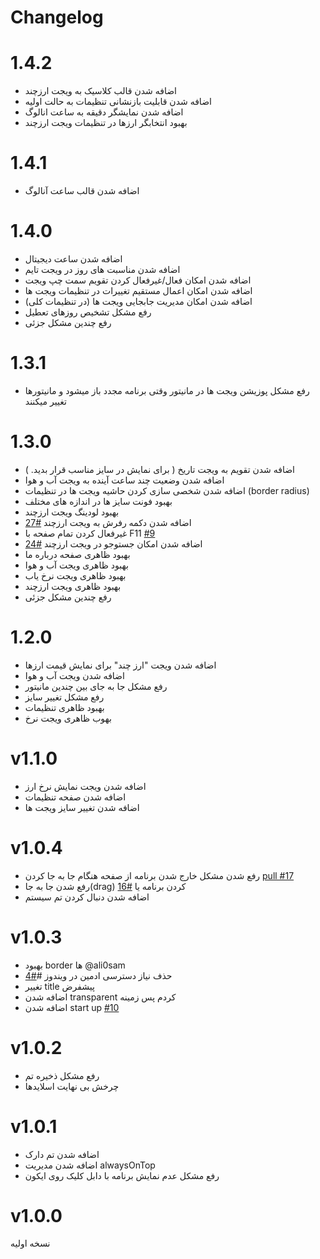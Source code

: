 # Changelog

# 1.4.2
- اضافه شدن قالب کلاسیک به ویجت ارزچند
- اضافه شدن قابلیت بازنشانی تنظیمات به حالت اولیه
- اضافه شدن نمایشگر دقیقه به ساعت انالوگ
- بهبود انتخابگر ارزها در تنظیمات ویجت ارزچند

# 1.4.1
- اضافه شدن قالب ساعت آنالوگ


# 1.4.0
- اضافه شدن ساعت دیجیتال
- اضافه شدن مناسبت های روز در ویجت تایم
- اضافه شدن  امکان فعال/غیرفعال کردن تقویم سمت چپ ویجت
- اضافه شدن امکان اعمال مستقیم تغییرات در تنظیمات ویجت ها
- اضافه شدن امکان مدیریت جابجایی ویجت ها (در تنظیمات کلی)
- رفع مشکل تشخیص روزهای تعطیل
- رفع چندین مشکل جزئی

# 1.3.1
- رفع مشکل پوزیشن ویجت ها در مانیتور وقتی برنامه مجدد باز میشود و مانیتورها تغییر میکنند

# 1.3.0
- اضافه شدن تقویم به ویجت تاریخ ( برای نمایش در سایز مناسب قرار بدید. )
- اضافه شدن وضعیت چند ساعت آینده به ویجت آب و هوا
- اضافه شدن شخصی سازی کردن حاشیه ویجت ها در تنظیمات (border radius)
- بهبود فونت سایز ها در اندازه های مختلف
- بهبود لودینگ ویجت ارزچند
- اضافه شدن دکمه رفرش به ویجت ارزچند [#27](https://github.com/sajjadmrx/btime-desktop/issues/27)
- غیرفعال کردن تمام صفحه با F11 [#9](https://github.com/sajjadmrx/btime-desktop/issues/9)
- اضافه شدن امکان جستوجو در ویجت ارزچند [#24](https://github.com/sajjadmrx/btime-desktop/issues/24)
- بهبود ظاهری صفحه درباره ما
- بهبود ظاهری ویجت آب و هوا
- بهبود ظاهری ویجت نرخ یاب
- بهبود ظاهری ویجت ارزچند
- رفع چندین مشکل جزئی


# 1.2.0
- اضافه شدن ویجت "ارز چند" برای نمایش قیمت ارزها
- اضافه شدن ویجت آب و هوا
- رفع مشکل جا به جای بین چندین مانیتور
- رفع مشکل تغییر سایز
- بهبود ظاهری تنظیمات
- بهوب ظاهری ویجت نرخ

# v1.1.0
- اضافه شدن ویجت نمایش نرخ ارز
- اضافه شدن صفحه تنظیمات
- اضافه شدن تغییر سایز ویجت ها

# v1.0.4

- رفع شدن مشکل خارج شدن برنامه از صفحه هنگام جا به جا کردن [pull #17](https://github.com/sajjadmrx/btime-desktop/pull/17)
- رفع شدن جا به جا(drag) کردن برنامه یا [#16](https://github.com/sajjadmrx/btime-desktop/issues/16)
- اضافه شدن دنبال کردن تم سیستم

# v1.0.3

- بهبود border ها @ali0sam
- حذف نیاز دسترسی ادمین در ویندوز #[#4](https://github.com/sajjadmrx/btime-desktop/issues/4)
- تغییر title پیشفرض
- اضافه شدن transparent کردم پس زمینه
- اضافه شدن start up [#10](https://github.com/sajjadmrx/btime-desktop/issues/10)

# v1.0.2

- رفع مشکل ذخیره تم
- چرخش بی نهایت اسلایدها

# v1.0.1

- اضافه شدن تم دارک
- اضافه شدن مدیریت alwaysOnTop
- رفع مشکل عدم نمایش برنامه با دابل کلیک روی ایکون

# v1.0.0

نسخه اولیه
